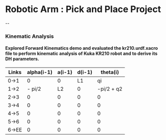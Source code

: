 # Robotic Arm : Pick and Place Project

[//]: # (Image References)

[image_0]: ./images/test_dataset.jpg
[image_1]: ./images/jointslinks.jpg
[image_2]: ./images/obs_map.jpg
[image_3]: ./images/diff_img.jpg
[image_4]: ./images/sim_conf.jpg
[image_5]: ./images/auto_run.jpg
--
### Kinematic Analysis
#### Explored Forward Kinematics demo and evaluated the kr210.urdf.xacro file to perform kinematic analysis of Kuka KR210 robot and to derive its DH parameters.

Links | alpha(i-1) | a(i-1) | d(i-1) | theta(i)
--- | --- | --- | --- | ---
0->1 | 0 | 0 | L1 | qi
1->2 | - pi/2 | L2 | 0 | -pi/2 + q2
2->3 | 0 | 0 | 0 | 0
3->4 |  0 | 0 | 0 | 0
4->5 | 0 | 0 | 0 | 0
5->6 | 0 | 0 | 0 | 0
6->EE | 0 | 0 | 0 | 0



